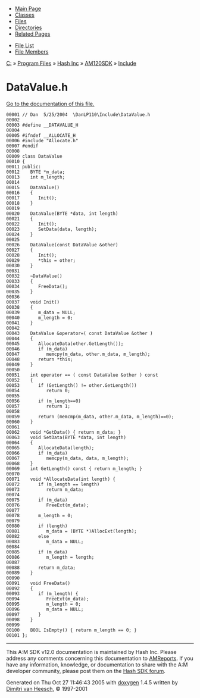 <div class="tabs">

- [Main Page](index.md)
- [Classes](annotated.md)
- <span id="current">[Files](files.md)</span>
- [Directories](dirs.md)
- [Related Pages](pages.md)

</div>

<div class="tabs">

- [File List](files.md)
- [File Members](globals.md)

</div>

<div class="nav">

<a href="dir_C_3A_2F.md" class="el">C:</a> » <a href="dir_C_3A_2FProgram_20Files_2F.md" class="el">Program Files</a> » <a href="dir_C_3A_2FProgram_20Files_2FHash_20Inc_2F.md" class="el">Hash Inc</a> » <a href="dir_C_3A_2FProgram_20Files_2FHash_20Inc_2FAM120SDK_2F.md" class="el">AM120SDK</a> » <a href="dir_C_3A_2FProgram_20Files_2FHash_20Inc_2FAM120SDK_2FInclude_2F.md" class="el">Include</a>

</div>

# DataValue.h

[Go to the documentation of this file.](DataValue_8h.md)

<div class="fragment">

``` fragment
00001 // Dan  5/25/2004  \DanLP110\Include\DataValue.h
00002 
00003 #define __DATAVALUE_H
00004 
00005 #ifndef __ALLOCATE_H
00006 #include "Allocate.h"
00007 #endif
00008 
00009 class DataValue 
00010 {
00011 public:
00012    BYTE *m_data;
00013    int m_length;
00014    
00015    DataValue()
00016    {
00017       Init();
00018    }
00019    
00020    DataValue(BYTE *data, int length)
00021    {
00022       Init();
00023       SetData(data, length);
00024    }
00025    
00026    DataValue(const DataValue &other)
00027    {
00028       Init();
00029       *this = other;
00030    }
00031    
00032    ~DataValue() 
00033    {
00034       FreeData();
00035    }
00036 
00037    void Init()
00038    {
00039       m_data = NULL;
00040       m_length = 0;
00041    }
00042 
00043    DataValue &operator=( const DataValue &other ) 
00044    {
00045       AllocateData(other.GetLength());
00046       if (m_data)
00047          memcpy(m_data, other.m_data, m_length);
00048       return *this;
00049    }
00050    
00051    int operator == ( const DataValue &other ) const
00052    {
00053       if (GetLength() != other.GetLength())
00054          return 0;
00055          
00056       if (m_length==0)
00057          return 1;
00058 
00059       return (memcmp(m_data, other.m_data, m_length)==0);
00060    }
00061 
00062    void *GetData() { return m_data; }
00063    void SetData(BYTE *data, int length)
00064    {
00065       AllocateData(length);
00066       if (m_data)
00067          memcpy(m_data, data, m_length);
00068    }
00069    int GetLength() const { return m_length; }
00070 
00071    void *AllocateData(int length) { 
00072       if (m_length == length)
00073          return m_data;
00074    
00075       if (m_data)
00076          FreeExt(m_data);
00077    
00078       m_length = 0;   
00079    
00080       if (length)   
00081          m_data = (BYTE *)AllocExt(length);
00082       else 
00083          m_data = NULL;
00084    
00085       if (m_data)   
00086          m_length = length;
00087       
00088       return m_data;
00089    }
00090    
00091    void FreeData()
00092    {
00093       if (m_length) {
00094          FreeExt(m_data);
00095          m_length = 0;
00096          m_data = NULL;
00097       }
00098    }
00099    
00100    BOOL IsEmpty() { return m_length == 0; }
00101 };
```

</div>

------------------------------------------------------------------------

<span class="small">This A:M SDK v12.0 documentation is maintained by Hash Inc. Please address any comments concerning this documentation to [AMReports](http://www.hash.com/reports). If you have any information, knowledge, or documentation to share with the A:M developer community, please post them on the [Hash SDK forum](http://www.hash.com/forums/index.php?showforum=11).</span>

Generated on Thu Oct 27 11:46:43 2005 with [<span class="image placeholder" original-image-src="doxygen.png" original-image-title="" height="45" width="100" align="middle" border="0">doxygen</span>](http://www.doxygen.org/index.html) 1.4.5 written by [Dimitri van Heesch](mailto:dimitri@stack.nl), © 1997-2001
